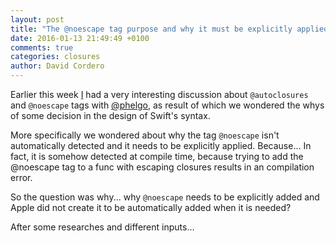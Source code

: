```yaml
---
layout: post
title: "The @noescape tag purpose and why it must be explicitly applied"
date: 2016-01-13 21:49:49 +0100
comments: true
categories: closures
author: David Cordero
---
```


Earlier this week [I](https://github.com/dcordero) had a very interesting discussion about `@autoclosures` and `@noescape` tags with [@phelgo](https://github.com/phelgo), as result of which we wondered the whys of some decision in the design of Swift's syntax.

More specifically we wondered about why the tag `@noescape` isn't automatically detected and it needs to be explicitly applied. Because... In fact, it is somehow detected at compile time, because trying to add the @noescape tag to a func with escaping closures results in an compilation error.

So the question was why... why `@noescape` needs to be explicitly added and Apple did not create it to be automatically added when it is needed?

After some researches and different inputs...


